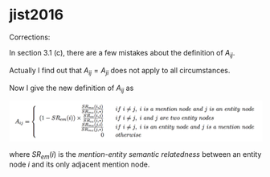 # jist2016

Corrections:

In section 3.1 (c), there are a few mistakes about the definition of $A_{ij}$.

Actually I find out that $A_{ij} = A_{ji}$ does not apply to all circumstances.

Now I give the new definition of $A_{ij}$ as

![Aij](https://raw.githubusercontent.com/yanshengjia/photo/master/Aij.png)

where $SR_{em}(i)$ is the *mention-entity semantic relatedness* between an entity node *i* and its only adjacent mention node.